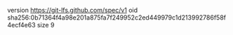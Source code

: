 version https://git-lfs.github.com/spec/v1
oid sha256:0b71364f4a98e201a875fa7f249952c2ed449979c1d213992786f58f4ecf4e63
size 9
